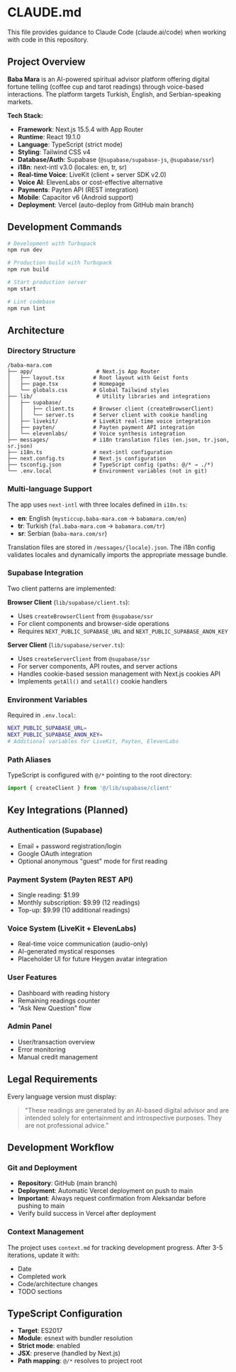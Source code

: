 # CLAUDE.md

This file provides guidance to Claude Code (claude.ai/code) when working with code in this repository.

## Project Overview

**Baba Mara** is an AI-powered spiritual advisor platform offering digital fortune telling (coffee cup and tarot readings) through voice-based interactions. The platform targets Turkish, English, and Serbian-speaking markets.

**Tech Stack:**
- **Framework**: Next.js 15.5.4 with App Router
- **Runtime**: React 19.1.0
- **Language**: TypeScript (strict mode)
- **Styling**: Tailwind CSS v4
- **Database/Auth**: Supabase (`@supabase/supabase-js`, `@supabase/ssr`)
- **i18n**: next-intl v3.0 (locales: en, tr, sr)
- **Real-time Voice**: LiveKit (client + server SDK v2.0)
- **Voice AI**: ElevenLabs or cost-effective alternative
- **Payments**: Payten API (REST integration)
- **Mobile**: Capacitor v6 (Android support)
- **Deployment**: Vercel (auto-deploy from GitHub main branch)

## Development Commands

```bash
# Development with Turbopack
npm run dev

# Production build with Turbopack
npm run build

# Start production server
npm start

# Lint codebase
npm run lint
```

## Architecture

### Directory Structure

```
/baba-mara.com
├── app/                    # Next.js App Router
│   ├── layout.tsx         # Root layout with Geist fonts
│   ├── page.tsx           # Homepage
│   └── globals.css        # Global Tailwind styles
├── lib/                    # Utility libraries and integrations
│   ├── supabase/
│   │   ├── client.ts      # Browser client (createBrowserClient)
│   │   └── server.ts      # Server client with cookie handling
│   ├── livekit/           # LiveKit real-time voice integration
│   ├── payten/            # Payten payment API integration
│   └── elevenlabs/        # Voice synthesis integration
├── messages/              # i18n translation files (en.json, tr.json, sr.json)
├── i18n.ts                # next-intl configuration
├── next.config.ts         # Next.js configuration
├── tsconfig.json          # TypeScript config (paths: @/* → ./*)
└── .env.local             # Environment variables (not in git)
```

### Multi-language Support

The app uses `next-intl` with three locales defined in `i18n.ts`:
- **en**: English (`mysticcup.baba-mara.com` → `babamara.com/en`)
- **tr**: Turkish (`fal.baba-mara.com` → `babamara.com/tr`)
- **sr**: Serbian (`baba-mara.com/sr`)

Translation files are stored in `/messages/{locale}.json`. The i18n config validates locales and dynamically imports the appropriate message bundle.

### Supabase Integration

Two client patterns are implemented:

**Browser Client** (`lib/supabase/client.ts`):
- Uses `createBrowserClient` from `@supabase/ssr`
- For client components and browser-side operations
- Requires `NEXT_PUBLIC_SUPABASE_URL` and `NEXT_PUBLIC_SUPABASE_ANON_KEY`

**Server Client** (`lib/supabase/server.ts`):
- Uses `createServerClient` from `@supabase/ssr`
- For server components, API routes, and server actions
- Handles cookie-based session management with Next.js cookies API
- Implements `getAll()` and `setAll()` cookie handlers

### Environment Variables

Required in `.env.local`:
```bash
NEXT_PUBLIC_SUPABASE_URL=
NEXT_PUBLIC_SUPABASE_ANON_KEY=
# Additional variables for LiveKit, Payten, ElevenLabs
```

### Path Aliases

TypeScript is configured with `@/*` pointing to the root directory:
```typescript
import { createClient } from '@/lib/supabase/client'
```

## Key Integrations (Planned)

### Authentication (Supabase)
- Email + password registration/login
- Google OAuth integration
- Optional anonymous "guest" mode for first reading

### Payment System (Payten REST API)
- Single reading: $1.99
- Monthly subscription: $9.99 (12 readings)
- Top-up: $9.99 (10 additional readings)

### Voice System (LiveKit + ElevenLabs)
- Real-time voice communication (audio-only)
- AI-generated mystical responses
- Placeholder UI for future Heygen avatar integration

### User Features
- Dashboard with reading history
- Remaining readings counter
- "Ask New Question" flow

### Admin Panel
- User/transaction overview
- Error monitoring
- Manual credit management

## Legal Requirements

Every language version must display:
> "These readings are generated by an AI-based digital advisor and are intended solely for entertainment and introspective purposes. They are not professional advice."

## Development Workflow

### Git and Deployment
- **Repository**: GitHub (main branch)
- **Deployment**: Automatic Vercel deployment on push to main
- **Important**: Always request confirmation from Aleksandar before pushing to main
- Verify build success in Vercel after deployment

### Context Management
The project uses `context.md` for tracking development progress. After 3-5 iterations, update it with:
- Date
- Completed work
- Code/architecture changes
- TODO sections

## TypeScript Configuration

- **Target**: ES2017
- **Module**: esnext with bundler resolution
- **Strict mode**: enabled
- **JSX**: preserve (handled by Next.js)
- **Path mapping**: `@/*` resolves to project root
